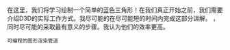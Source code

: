 
在这里，我们将学习绘制一个简单的蓝色三角形！在我们真正开始之前，我们需要介绍D3D的实际工作方式。我尽可能的在尽可能短的时间内完成这部分讲解。
，同时尽可能的采取最有意义的步骤。我认为他们的效率更高。

`可编程的图形渲染管道`


